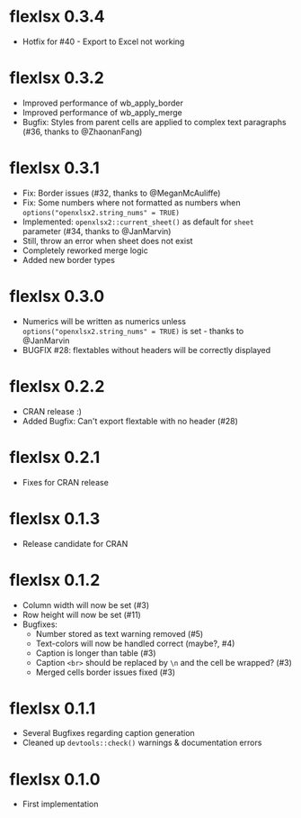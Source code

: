 # flexlsx 0.3.4

* Hotfix for #40 - Export to Excel not working

# flexlsx 0.3.2

* Improved performance of wb_apply_border
* Improved performance of wb_apply_merge
* Bugfix: Styles from parent cells are applied to complex text paragraphs (#36,
thanks to @ZhaonanFang)

# flexlsx 0.3.1

* Fix: Border issues (#32, thanks to @MeganMcAuliffe)
* Fix: Some numbers where not formatted as numbers when 
`options("openxlsx2.string_nums" = TRUE)` 
* Implemented: `openxlsx2::current_sheet()` as default for `sheet` parameter
(#34, thanks to @JanMarvin)
* Still, throw an error when sheet does not exist
* Completely reworked merge logic
* Added new border types

# flexlsx 0.3.0

* Numerics will be written as numerics unless 
`options("openxlsx2.string_nums" = TRUE)` is set - thanks to @JanMarvin
* BUGFIX #28: flextables without headers will be correctly displayed

# flexlsx 0.2.2

* CRAN release :)
* Added Bugfix: Can't export flextable with no header (#28)

# flexlsx 0.2.1

* Fixes for CRAN release

# flexlsx 0.1.3

* Release candidate for CRAN

# flexlsx 0.1.2

* Column width will now be set (#3)
* Row height will now be set (#11)
* Bugfixes:
  * Number stored as text warning removed (#5)
  * Text-colors will now be handled correct (maybe?, #4)
  * Caption is longer than table (#3)
  * Caption `<br>` should be replaced by `\n` and the cell be wrapped? (#3)
  * Merged cells border issues fixed (#3)

# flexlsx 0.1.1

* Several Bugfixes regarding caption generation
* Cleaned up `devtools::check()` warnings & documentation errors

# flexlsx 0.1.0

* First implementation
